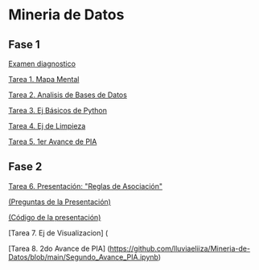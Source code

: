 # Mineria de Datos

## Fase 1

[Examen diagnostico](https://github.com/lluviaeliiza/Mineria-de-Datos/blob/main/ExamenDiagnostico_1821636.pdf)

[Tarea 1. Mapa Mental](https://github.com/lluviaeliiza/Mineria-de-Datos/blob/main/MapaMental1_1821636.pdf)

[Tarea 2. Analisis de Bases de Datos](https://github.com/KatiaOrtiz20/Mineria_de_datos/blob/main/Equipo5-%20Ejercicio%20Base%20de%20Datos.pdf)

[Tarea 3. Ej Básicos de Python](https://github.com/lluviaeliiza/Mineria-de-Datos/blob/main/Ej_B%C3%A1sicos_Python.ipynb)

[Tarea 4. Ej de Limpieza](https://github.com/KatiaOrtiz20/Mineria_de_datos/blob/main/Ej_Limpieza_Equipo5.ipynb)

[Tarea  5. 1er Avance de PIA](https://github.com/KatiaOrtiz20/Mineria_de_datos/blob/main/Avance1_PIA_Equipo5.ipynb)

## Fase 2

[Tarea 6. Presentación: "Reglas de Asociación"](https://github.com/KatiaOrtiz20/Mineria_de_datos/blob/main/Presentaci%C3%B3n_ReglasdeAsociaci%C3%B3n_Equipo5.pdf)

[(Preguntas de la Presentación)](https://github.com/SebastianCanizales/SebastianCan/blob/main/Preguntas_Equipo5.pdf)

[(Código de la presentación)](https://github.com/lluviaeliiza/Mineria-de-Datos/blob/main/C%C3%B3digo_de_la_presentaci%C3%B3n.ipynb)

[Tarea 7. Ej de Visualizacion] (

[Tarea 8. 2do Avance de PIA] (https://github.com/lluviaeliiza/Mineria-de-Datos/blob/main/Segundo_Avance_PIA.ipynb)

